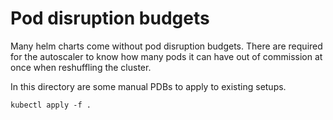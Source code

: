 # Pod disruption budgets

Many helm charts come without pod disruption budgets. There are required for the autoscaler to know how many pods it can have out of commission at once when reshuffling the cluster.

In this directory are some manual PDBs to apply to existing setups.

```
kubectl apply -f .
```
